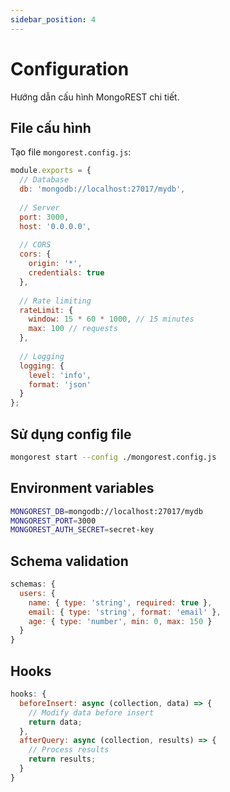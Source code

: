 ```yaml
---
sidebar_position: 4
---
```


# Configuration

Hướng dẫn cấu hình MongoREST chi tiết.

## File cấu hình

Tạo file `mongorest.config.js`:

```javascript
module.exports = {
  // Database
  db: 'mongodb://localhost:27017/mydb',
  
  // Server
  port: 3000,
  host: '0.0.0.0',
  
  // CORS
  cors: {
    origin: '*',
    credentials: true
  },
  
  // Rate limiting
  rateLimit: {
    window: 15 * 60 * 1000, // 15 minutes
    max: 100 // requests
  },
  
  // Logging
  logging: {
    level: 'info',
    format: 'json'
  }
};
```

## Sử dụng config file

```bash
mongorest start --config ./mongorest.config.js
```

## Environment variables

```bash
MONGOREST_DB=mongodb://localhost:27017/mydb
MONGOREST_PORT=3000
MONGOREST_AUTH_SECRET=secret-key
```

## Schema validation

```javascript
schemas: {
  users: {
    name: { type: 'string', required: true },
    email: { type: 'string', format: 'email' },
    age: { type: 'number', min: 0, max: 150 }
  }
}
```

## Hooks

```javascript
hooks: {
  beforeInsert: async (collection, data) => {
    // Modify data before insert
    return data;
  },
  afterQuery: async (collection, results) => {
    // Process results
    return results;
  }
}